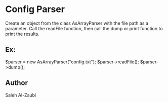 # Config Parser

Create an object from the class AsArrayParser with the file path as a parameter. Call the readFile function, then call the dump or print function to print the results.


## Ex:

$parser = new AsArrayParser("config.txt");
$parser->readFile();
$parser->dump();


## Author

Saleh Al-Zaubi
